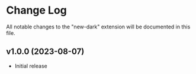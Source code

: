 # Change Log

All notable changes to the "new-dark" extension will be documented in this file.

## v1.0.0 (2023-08-07)

- Initial release
